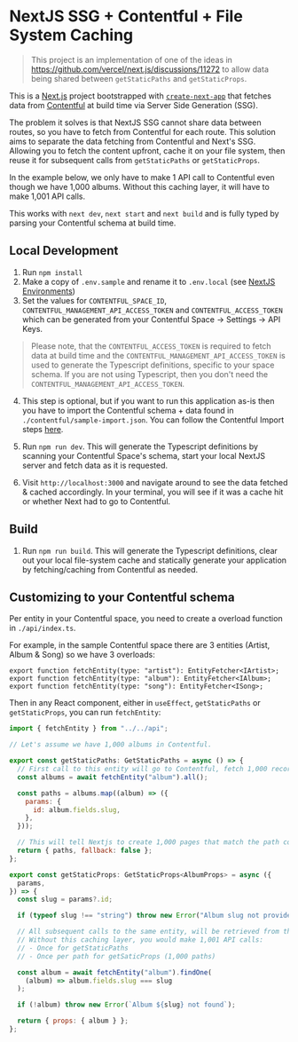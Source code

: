 # NextJS SSG + Contentful + File System Caching

> This project is an implementation of one of the ideas in https://github.com/vercel/next.js/discussions/11272 to allow data being shared between `getStaticPaths` and `getStaticProps`.

This is a [Next.js](https://nextjs.org/) project bootstrapped with [`create-next-app`](https://github.com/vercel/next.js/tree/canary/packages/create-next-app) that fetches data from [Contentful](https://www.contentful.com/) at build time via Server Side Generation (SSG).

The problem it solves is that NextJS SSG cannot share data between routes, so you have to fetch from Contentful for each route. This solution aims to separate the data fetching from Contentful and Next's SSG. Allowing you to fetch the content upfront, cache it on your file system, then reuse it for subsequent calls from `getStaticPaths` or `getStaticProps`.

In the example below, we only have to make 1 API call to Contentful even though we have 1,000 albums. Without this caching layer, it will have to make 1,001 API calls.

This works with `next dev`, `next start` and `next build` and is fully typed by parsing your Contentful schema at build time.

## Local Development

1. Run `npm install`
2. Make a copy of `.env.sample` and rename it to `.env.local` (see [NextJS Environments](https://nextjs.org/docs/basic-features/environment-variables))
3. Set the values for `CONTENTFUL_SPACE_ID`, `CONTENTFUL_MANAGEMENT_API_ACCESS_TOKEN` and `CONTENTFUL_ACCESS_TOKEN` which can be generated from your Contentful Space -> Settings -> API Keys.

> Please note, that the `CONTENTFUL_ACCESS_TOKEN` is required to fetch data at build time and the `CONTENTFUL_MANAGEMENT_API_ACCESS_TOKEN` is used to generate the Typescript definitions, specific to your space schema. If you are not using Typescript, then you don't need the `CONTENTFUL_MANAGEMENT_API_ACCESS_TOKEN`.

4. This step is optional, but if you want to run this application as-is then you have to import the Contentful schema + data found in `./contentful/sample-import.json`. You can follow the Contentful Import steps [here](https://www.contentful.com/developers/docs/tutorials/cli/import-and-export/).

5. Run `npm run dev`. This will generate the Typescript definitions by scanning your Contentful Space's schema, start your local NextJS server and fetch data as it is requested.

6. Visit `http://localhost:3000` and navigate around to see the data fetched & cached accordingly. In your terminal, you will see if it was a cache hit or whether Next had to go to Contentful.

## Build

1. Run `npm run build`. This will generate the Typescript definitions, clear out your local file-system cache and statically generate your application by fetching/caching from Contentful as needed.

## Customizing to your Contentful schema

Per entity in your Contentful space, you need to create a overload function in `./api/index.ts`.

For example, in the sample Contentful space there are 3 entities (Artist, Album & Song) so we have 3 overloads:

```
export function fetchEntity(type: "artist"): EntityFetcher<IArtist>;
export function fetchEntity(type: "album"): EntityFetcher<IAlbum>;
export function fetchEntity(type: "song"): EntityFetcher<ISong>;
```

Then in any React component, either in `useEffect`, `getStaticPaths` or `getStaticProps`, you can run `fetchEntity`:

```js
import { fetchEntity } from "../../api";

// Let's assume we have 1,000 albums in Contentful.

export const getStaticPaths: GetStaticPaths = async () => {
  // First call to this entity will go to Contentful, fetch 1,000 records at a time until all records are fetched.
  const albums = await fetchEntity("album").all();

  const paths = albums.map((album) => ({
    params: {
      id: album.fields.slug,
    },
  }));

  // This will tell Nextjs to create 1,000 pages that match the path convention: /pages/albums/[slug].ts
  return { paths, fallback: false };
};

export const getStaticProps: GetStaticProps<AlbumProps> = async ({
  params,
}) => {
  const slug = params?.id;

  if (typeof slug !== "string") throw new Error("Album slug not provided");

  // All subsequent calls to the same entity, will be retrieved from the cache.
  // Without this caching layer, you would make 1,001 API calls:
  // - Once for getStaticPaths
  // - Once per path for getSaticProps (1,000 paths)

  const album = await fetchEntity("album").findOne(
    (album) => album.fields.slug === slug
  );

  if (!album) throw new Error(`Album ${slug} not found`);

  return { props: { album } };
};
```
